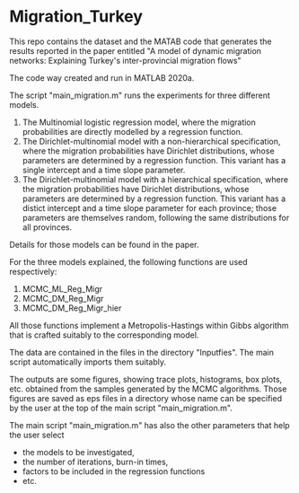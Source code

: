 # Migration_Turkey
This repo contains the dataset and the MATAB code that generates the results reported in the paper entitled
"A model of dynamic migration networks: Explaining Turkey's inter-provincial migration flows"

The code way created and run in MATLAB 2020a.

The script "main_migration.m" runs the experiments for three different models.

1) The Multinomial logistic regression model, where the migration probabilities are directly modelled by a regression function.
2) The Dirichlet-multinomial model with a non-hierarchical specification, where the migration probabilities have Dirichlet distributions, whose parameters are determined by a regression function. 
This variant has a single intercept and a time slope parameter. 
3) The Dirichlet-multinomial  model with a hierarchical specification, where the migration probabilities have Dirichlet distributions, whose parameters are determined by a regression function. 
This variant has a distict intercept and a time slope parameter for each province; those parameters are themselves random, following the same distributions for all provinces.

Details for those models can be found in the paper.

For the three models explained, the following functions are used respectively:
1) MCMC_ML_Reg_Migr
2) MCMC_DM_Reg_Migr
3) MCMC_DM_Reg_Migr_hier

All those functions implement a Metropolis-Hastings within Gibbs algorithm that is crafted suitably to the corresponding model.

The data are contained in the files in the directory "Inputfies". The main script automatically imports them suitably.

The outputs are some figures, showing trace plots, histograms, box plots, etc. obtained from the samples generated by the MCMC algorithms. Those figures are saved as eps files in a directory whose name can be specified by the user at the top of the main script "main_migration.m".

The main script "main_migration.m" has also the other parameters that help the user select 
- the models to be investigated,
- the number of iterations, burn-in times,
- factors to be included in the regression functions
- etc.
